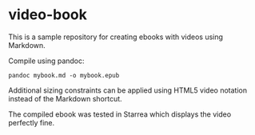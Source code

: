 # video-book

This is a sample repository for creating ebooks with videos using Markdown.

Compile using pandoc:
```
pandoc mybook.md -o mybook.epub
```

Additional sizing constraints can be applied using HTML5 video notation instead of the Markdown shortcut.

The compiled ebook was tested in Starrea which displays the video perfectly fine.
